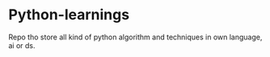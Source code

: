 # Python-learnings
Repo tho store all kind of python algorithm and techniques in own language, ai or ds.
